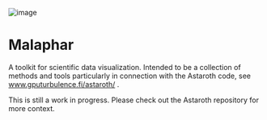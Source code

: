 ![image](https://github.com/user-attachments/assets/d22ea525-0883-4aef-82f8-4a6c07fd05ff)

# Malaphar
A toolkit for scientific data visualization. Intended to be a collection of methods and tools particularly in connection with the Astaroth code, see www.gputurbulence.fi/astaroth/ . 

This is still a work in progress. Please check out the Astaroth repository for more context. 
